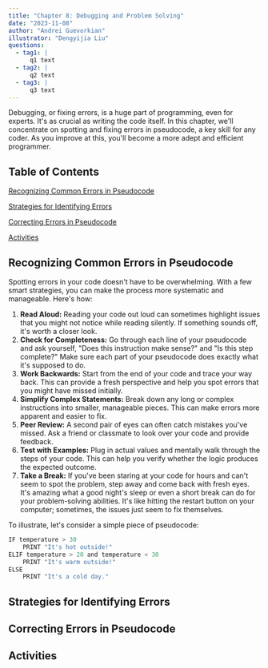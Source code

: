 ```yaml
---
title: "Chapter 8: Debugging and Problem Solving"
date: "2023-11-08"
author: "Andrei Guevorkian"
illustrator: "Dengyijia Liu"
questions:
  - tag1: |
      q1 text
  - tag2: |
      q2 text
  - tag3: |
      q3 text
---
```


Debugging, or fixing errors, is a huge part of programming, even for experts. It's as crucial as writing the code itself. In this chapter, we'll concentrate on spotting and fixing errors in pseudocode, a key skill for any coder. As you improve at this, you'll become a more adept and efficient programmer.

## Table of Contents

[Recognizing Common Errors in Pseudocode](#recognizing-common-errors-in-pseudocode)

[Strategies for Identifying Errors](#strategies-for-identifying-errors)

[Correcting Errors in Pseudocode](#correcting-errors-in-pseudocode)

[Activities](#activities)

## Recognizing Common Errors in Pseudocode

Spotting errors in your code doesn't have to be overwhelming. With a few smart strategies, you can make the process more systematic and manageable. Here's how:

1. **Read Aloud:** Reading your code out loud can sometimes highlight issues that you might not notice while reading silently. If something sounds off, it's worth a closer look.
2. **Check for Completeness:** Go through each line of your pseudocode and ask yourself, "Does this instruction make sense?" and "Is this step complete?" Make sure each part of your pseudocode does exactly what it's supposed to do.
3. **Work Backwards:** Start from the end of your code and trace your way back. This can provide a fresh perspective and help you spot errors that you might have missed initially.
4. **Simplify Complex Statements:** Break down any long or complex instructions into smaller, manageable pieces. This can make errors more apparent and easier to fix.
5. **Peer Review:** A second pair of eyes can often catch mistakes you've missed. Ask a friend or classmate to look over your code and provide feedback.
6. **Test with Examples:** Plug in actual values and mentally walk through the steps of your code. This can help you verify whether the logic produces the expected outcome.
7. **Take a Break:** If you've been staring at your code for hours and can't seem to spot the problem, step away and come back with fresh eyes. It's amazing what a good night's sleep or even a short break can do for your problem-solving abilities. It's like hitting the restart button on your computer; sometimes, the issues just seem to fix themselves.

To illustrate, let's consider a simple piece of pseudocode:

```typescript
IF temperature > 30
    PRINT "It's hot outside!"
ELIF temperature > 20 and temperature < 30
    PRINT "It's warm outside!"
ELSE
    PRINT "It's a cold day."
```

## Strategies for Identifying Errors

## Correcting Errors in Pseudocode

## Activities
